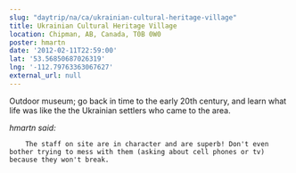 ```yaml
---
slug: "daytrip/na/ca/ukrainian-cultural-heritage-village"
title: Ukrainian Cultural Heritage Village
location: Chipman, AB, Canada, T0B 0W0
poster: hmartn
date: '2012-02-11T22:59:00'
lat: '53.56850687026319'
lng: '-112.79763363067627'
external_url: null
---
```


Outdoor museum; go back in time to the early 20th century, and learn what life was like the the Ukrainian settlers who came to the area.

<em>hmartn said:</em>

        The staff on site are in character and are superb! Don't even bother trying to mess with them (asking about cell phones or tv) because they won't break.
